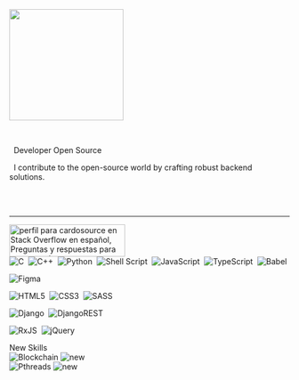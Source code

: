 
 
<div style="display: inline-block;">
  <img align="left" width="205px" height="200px" src="https://c.tenor.com/BZaWjKzYBLQAAAAd/tenor.gif">    

  <p>&nbsp; </p>
</div>

  <p>&nbsp;&nbsp;Developer Open Source</p>
  <p>&nbsp;&nbsp;I contribute to the open-source world by crafting robust backend solutions.</p>
    <br/>
   <br/>
<hr/>

    
  <a  href="https://es.stackoverflow.com/users/329668/cardosource"><img src="https://es.stackoverflow.com/users/flair/329668.png" width="208" height="58" alt="perfil para cardosource en Stack Overflow en espa&#241;ol, Preguntas y respuestas para programadores y profesionales de la inform&#225;tica" title="perfil para cardosource en Stack Overflow en espa&#241;ol, Preguntas y respuestas para programadores y profesionales de la inform&#225;tica"></a>                
![C](https://img.shields.io/badge/c-%2300599C.svg?style=for-the-badge&logo=c&logoColor=white)&nbsp;&nbsp;![C++](https://img.shields.io/badge/c++-%2300599C.svg?style=for-the-badge&logo=c%2B%2B&logoColor=white)&nbsp;&nbsp;![Python](https://img.shields.io/badge/python-3670A0?style=for-the-badge&logo=python&logoColor=ffdd54)&nbsp;&nbsp;![Shell Script](https://img.shields.io/badge/shell_script-%23121011.svg?style=for-the-badge&logo=gnu-bash&logoColor=white)&nbsp;&nbsp;![JavaScript](https://img.shields.io/badge/javascript-%23323330.svg?style=for-the-badge&logo=javascript&logoColor=%23F7DF1E)&nbsp;&nbsp;![TypeScript](https://img.shields.io/badge/typescript-%23007ACC.svg?style=for-the-badge&logo=typescript&logoColor=white)&nbsp;&nbsp;![Babel](https://img.shields.io/badge/Babel-F9DC3e?style=for-the-badge&logo=babel&logoColor=black)                      
 


![Figma](https://img.shields.io/badge/figma-%23F24E1E.svg?style=for-the-badge&logo=figma&logoColor=white)

![HTML5](https://img.shields.io/badge/html5-%23E34F26.svg?style=for-the-badge&logo=html5&logoColor=white)&nbsp;&nbsp;![CSS3](https://img.shields.io/badge/css3-%231572B6.svg?style=for-the-badge&logo=css3&logoColor=white)&nbsp;&nbsp;![SASS](https://img.shields.io/badge/SASS-hotpink.svg?style=for-the-badge&logo=SASS&logoColor=white)

![Django](https://img.shields.io/badge/django-%23092E20.svg?style=for-the-badge&logo=django&logoColor=white)&nbsp;&nbsp;![DjangoREST](https://img.shields.io/badge/DJANGO-REST-ff1709?style=for-the-badge&logo=django&logoColor=white&color=ff1709&labelColor=gray)



![RxJS](https://img.shields.io/badge/rxjs-%23B7178C.svg?style=for-the-badge&logo=reactivex&logoColor=white)&nbsp;&nbsp;![jQuery](https://img.shields.io/badge/jquery-%230769AD.svg?style=for-the-badge&logo=jquery&logoColor=white)

New Skills    
![Blockchain](https://img.shields.io/badge/Blockchain-0E76A8?style=for-the-badge&logo=blockchaindotcom&logoColor=white)&nbsp;![new](https://img.shields.io/badge/new-red?style=for-the-badge&logoColor=white)   
![Pthreads](https://img.shields.io/badge/Pthreads-0078D4?style=for-the-badge&logo=c&logoColor=white)&nbsp;![new](https://img.shields.io/badge/new-red?style=for-the-badge&logoColor=white)

<!-- Proudly created with GPRM ( https://gprm.itsvg.in ) -->
